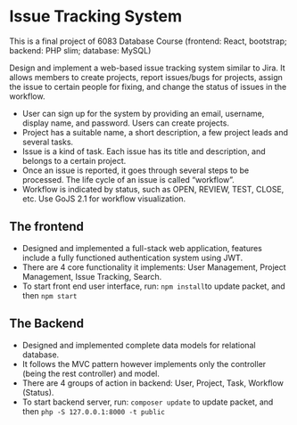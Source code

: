 # Issue Tracking System

This is a final project of 6083 Database Course (frontend: React, bootstrap; backend: PHP slim; database: MySQL)   

Design and implement a web-based issue tracking system similar to Jira. It allows members to create projects, report issues/bugs for projects, assign the issue to certain people for fixing, and change the status of issues in the workflow. 
- User can sign up for the system by providing an email, username, display name, and password. Users can create projects. 
- Project has a suitable name, a short description, a few project leads and several tasks.
- Issue is a kind of task. Each issue has its title and description, and belongs to a certain project. 
- Once an issue is reported, it goes through several steps to be processed. The life cycle of an issue is called “workflow”. 
- Workflow is indicated by status, such as OPEN, REVIEW, TEST, CLOSE, etc. Use GoJS 2.1 for workflow visualization.
             	      	    
## The frontend 
- Designed and implemented a full-stack web application, features include a fully functioned authentication system using JWT. 
- There are 4 core functionality it implements: User Management, Project Management, Issue Tracking, Search. 
- To start front end user interface, run: `npm install`to update packet, and then `npm start` 

## The Backend 
- Designed and implemented complete data models for relational database.
- It follows the MVC pattern however implements only the controller (being the rest controller) and model. 
- There are 4 groups of action in backend: User, Project, Task, Workflow (Status).
- To start backend server, run: `composer update` to update packet, and then `php -S 127.0.0.1:8000 -t public` 

